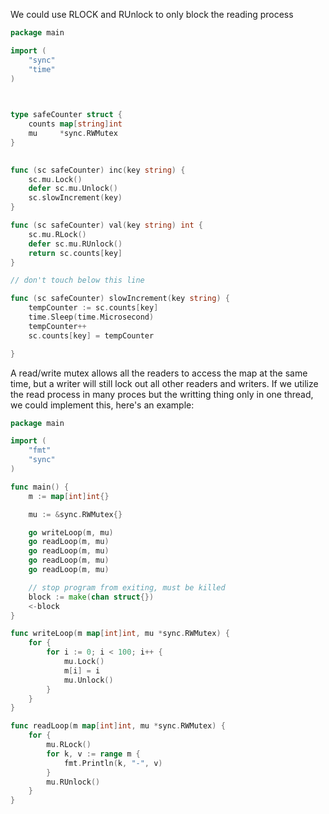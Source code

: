 We could use RLOCK and RUnlock to only block the reading process
```go
package main

import (
    "sync"
    "time"
)

  

type safeCounter struct {
    counts map[string]int
    mu     *sync.RWMutex
}

  
func (sc safeCounter) inc(key string) {
    sc.mu.Lock()
    defer sc.mu.Unlock()
    sc.slowIncrement(key)
}

func (sc safeCounter) val(key string) int {
    sc.mu.RLock()
    defer sc.mu.RUnlock()
    return sc.counts[key]
}

// don't touch below this line

func (sc safeCounter) slowIncrement(key string) {
    tempCounter := sc.counts[key]
    time.Sleep(time.Microsecond)
    tempCounter++
    sc.counts[key] = tempCounter

}
```
A read/write mutex allows all the readers to access the map at the same time, but a writer will still lock out all other readers and writers.
If we utilize the read process in many proces but the writting thing only in one thread, we could implement this, here's an example:
```GO
package main

import (
	"fmt"
	"sync"
)

func main() {
	m := map[int]int{}

	mu := &sync.RWMutex{}

	go writeLoop(m, mu)
	go readLoop(m, mu)
	go readLoop(m, mu)
	go readLoop(m, mu)
	go readLoop(m, mu)

	// stop program from exiting, must be killed
	block := make(chan struct{})
	<-block
}

func writeLoop(m map[int]int, mu *sync.RWMutex) {
	for {
		for i := 0; i < 100; i++ {
			mu.Lock()
			m[i] = i
			mu.Unlock()
		}
	}
}

func readLoop(m map[int]int, mu *sync.RWMutex) {
	for {
		mu.RLock()
		for k, v := range m {
			fmt.Println(k, "-", v)
		}
		mu.RUnlock()
	}
}
```